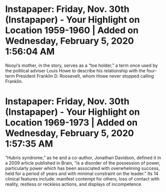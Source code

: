 # Instapaper: Friday, Nov. 30th (Instapaper) - Your Highlight on Location 1959-1960 | Added on Wednesday, February 5, 2020 1:56:04 AM

Nooyi’s mother, in the story, serves as a “toe holder,” a term once used by the political adviser Louis Howe to describe his relationship with the four-term President Franklin D. Roosevelt, whom Howe never stopped calling Franklin.

# Instapaper: Friday, Nov. 30th (Instapaper) - Your Highlight on Location 1969-1973 | Added on Wednesday, February 5, 2020 1:57:35 AM

“Hubris syndrome,” as he and a co-author, Jonathan Davidson, defined it in a 2009 article published in Brain, “is a disorder of the possession of power, particularly power which has been associated with overwhelming success, held for a period of years and with minimal constraint on the leader.” Its 14 clinical features include: manifest contempt for others, loss of contact with reality, restless or reckless actions, and displays of incompetence.


